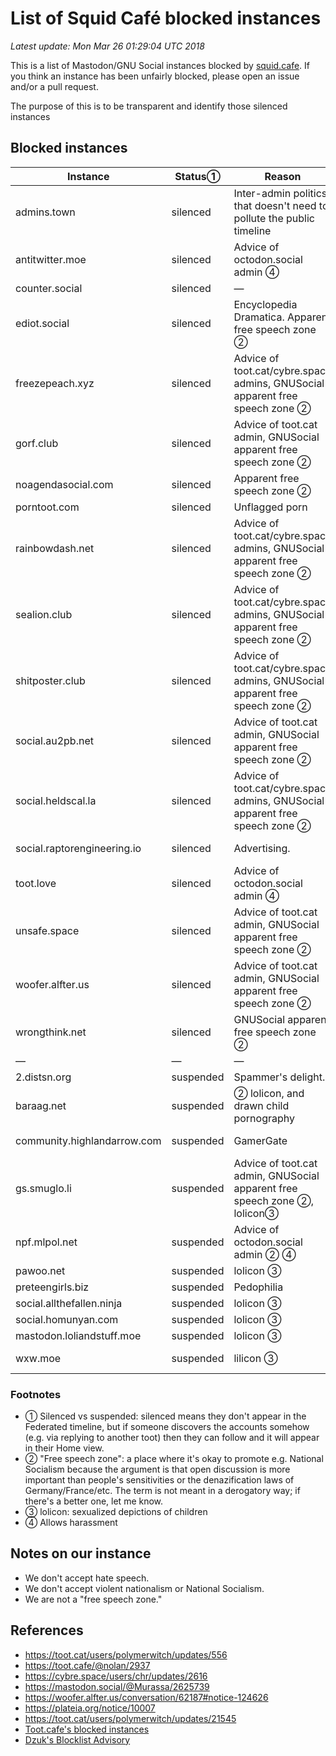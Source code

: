 List of Squid Café blocked instances
=======

_Latest update: Mon Mar 26 01:29:04 UTC 2018_

This is a list of Mastodon/GNU Social instances blocked by [squid.cafe](https://squid.cafe). If you think an instance has been unfairly blocked, please open an issue and/or a pull request.

The purpose of this is to be transparent and identify those silenced instances 

Blocked instances
-------

| Instance | Status&#9312; | Reason | Date | 
| ---- | ---- | ---- | ---- | 
| admins.town | silenced | Inter-admin politics that doesn't need to pollute the public timeline | &mdash; |
| antitwitter.moe | silenced | Advice of octodon.social admin &#9315; | &mdash; | 
| counter.social | silenced | &mdash; | &mdash; |
| ediot.social | silenced | Encyclopedia Dramatica. Apparent free speech zone &#9313; | &mdash; | 
| freezepeach.xyz | silenced | Advice of toot.cat/cybre.space admins, GNUSocial apparent free speech zone &#9313; | &mdash; | 
| gorf.club | silenced | Advice of toot.cat admin, GNUSocial apparent free speech zone &#9313; | &mdash; | 
| noagendasocial.com | silenced | Apparent free speech zone &#9313; | &mdash; | 
| porntoot.com | silenced | Unflagged porn | &mdash; | 
| rainbowdash.net | silenced | Advice of toot.cat/cybre.space admins, GNUSocial apparent free speech zone &#9313; | &mdash; | 
| sealion.club | silenced | Advice of toot.cat/cybre.space admins, GNUSocial apparent free speech zone &#9313; | &mdash; | 
| shitposter.club | silenced | Advice of toot.cat/cybre.space admins, GNUSocial apparent free speech zone &#9313; | &mdash; | 
| social.au2pb.net | silenced | Advice of toot.cat admin, GNUSocial apparent free speech zone &#9313; | &mdash; | 
| social.heldscal.la | silenced | Advice of toot.cat/cybre.space admins, GNUSocial apparent free speech zone &#9313; | &mdash; | 
| social.raptorengineering.io | silenced | Advertising. | 2018-03-25 | 
| toot.love | silenced | Advice of octodon.social admin &#9315; | &mdash; | 
| unsafe.space | silenced | Advice of toot.cat admin, GNUSocial apparent free speech zone &#9313; | &mdash; |
| woofer.alfter.us | silenced | Advice of toot.cat admin, GNUSocial apparent free speech zone &#9313; | &mdash; | 
| wrongthink.net | silenced | GNUSocial apparent free speech zone &#9313; | &mdash; | 
| &mdash; | &mdash; | &mdash; | &mdash; | 
| 2.distsn.org | suspended | Spammer's delight. | &mdash; | 
| baraag.net | suspended | &#9313; lolicon, and drawn child pornography | &mdash; | 
| community.highlandarrow.com | suspended | GamerGate | 2018-03-25 | 
| gs.smuglo.li | suspended | Advice of toot.cat admin, GNUSocial apparent free speech zone &#9313;, lolicon&#9314; | &mdash; |
| npf.mlpol.net | suspended | Advice of octodon.social admin &#9313; &#9315; | &mdash; | 
| pawoo.net | suspended | lolicon &#9314; | &mdash; | 
| preteengirls.biz | suspended | Pedophilia | &mdash; | 
| social.allthefallen.ninja | suspended | lolicon &#9314; | &mdash; | 
| social.homunyan.com | suspended | lolicon &#9314; | &mdash; | 
| mastodon.loliandstuff.moe | suspended | lolicon &#9314; | &mdash; | 
| wxw.moe | suspended | lilicon &#9314; | 2018-03-25 | 

<!--
| social.targaryen.house | silenced | Apparent free speech zone&#9313; |
-->

### Footnotes

- &#9312; Silenced vs suspended: silenced means they don't appear in the Federated timeline, but if someone discovers the accounts somehow (e.g. via replying to another toot) then they can follow and it will appear in their Home view.
- &#9313; "Free speech zone": a place where it's okay to promote e.g. National Socialism because the argument is that open discussion is more important than people's sensitivities or the denazification laws of Germany/France/etc. The term is not meant in a derogatory way; if there's a better one, let me know.
- &#9314; lolicon: sexualized depictions of children
- &#9315; Allows harassment

Notes on our instance
-----

- We don't accept hate speech.
- We don't accept violent nationalism or National Socialism.
- We are not a "free speech zone."

References
----

- https://toot.cat/users/polymerwitch/updates/556
- https://toot.cafe/@nolan/2937
- https://cybre.space/users/chr/updates/2616
- https://mastodon.social/@Murassa/2625739
- https://woofer.alfter.us/conversation/62187#notice-124626
- https://plateia.org/notice/10007
- https://toot.cat/users/polymerwitch/updates/21545
- [Toot.cafe's blocked instances](https://github.com/tootcafe/blocked-instances)
- [Dzuk's Blocklist Advisory](http://telegra.ph/Instances-to-silencesuspend-on-Mastodon-06-23)
